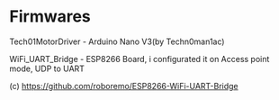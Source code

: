# Firmwares 

Tech01MotorDriver - Arduino Nano V3(by Techn0man1ac)

WiFi_UART_Bridge - ESP8266 Board, i configurated it on Access point mode, UDP to UART

(с) https://github.com/roboremo/ESP8266-WiFi-UART-Bridge 
